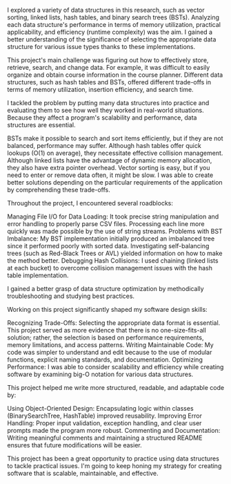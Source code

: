 I explored a variety of data structures in this research, such as vector sorting, linked lists, hash tables, and binary search trees (BSTs).  Analyzing each data structure's performance in terms of memory utilization, practical applicability, and efficiency (runtime complexity) was the aim.  I gained a better understanding of the significance of selecting the appropriate data structure for various issue types thanks to these implementations.

This project's main challenge was figuring out how to effectively store, retrieve, search, and change data.  For example, it was difficult to easily organize and obtain course information in the course planner.  Different data structures, such as hash tables and BSTs, offered different trade-offs in terms of memory utilization, insertion efficiency, and search time.

I tackled the problem by putting many data structures into practice and evaluating them to see how well they worked in real-world situations.  Because they affect a program's scalability and performance, data structures are essential.

BSTs make it possible to search and sort items efficiently, but if they are not balanced, performance may suffer.
Although hash tables offer quick lookups (O(1) on average), they necessitate effective collision management.
Although linked lists have the advantage of dynamic memory allocation, they also have extra pointer overhead.
Vector sorting is easy, but if you need to enter or remove data often, it might be slow.
I was able to create better solutions depending on the particular requirements of the application by comprehending these trade-offs.


Throughout the project, I encountered several roadblocks:

Managing File I/O for Data Loading:  It took precise string manipulation and error handling to properly parse CSV files.  Processing each line more quickly was made possible by the use of string streams.
Problems with BST Imbalance:  My BST implementation initially produced an imbalanced tree since it performed poorly with sorted data.  Investigating self-balancing trees (such as Red-Black Trees or AVL) yielded information on how to make the method better.
Debugging Hash Collisions: I used chaining (linked lists at each bucket) to overcome collision management issues with the hash table implementation.

I gained a better grasp of data structure optimization by methodically troubleshooting and studying best practices.

Working on this project significantly shaped my software design skills:

Recognizing Trade-Offs: Selecting the appropriate data format is essential.  This project served as more evidence that there is no one-size-fits-all solution; rather, the selection is based on performance requirements, memory limitations, and access patterns.
Writing Maintainable Code: My code was simpler to understand and edit because to the use of modular functions, explicit naming standards, and documentation.
Optimizing Performance: I was able to consider scalability and efficiency while creating software by examining big-O notation for various data structures.

This project helped me write more structured, readable, and adaptable code by:

Using Object-Oriented Design: Encapsulating logic within classes (BinarySearchTree, HashTable) improved reusability.
Improving Error Handling: Proper input validation, exception handling, and clear user prompts made the program more robust.
Commenting and Documentation: Writing meaningful comments and maintaining a structured README ensures that future modifications will be easier.

This project has been a great opportunity to practice using data structures to tackle practical issues.  I'm going to keep honing my strategy for creating software that is scalable, maintainable, and effective. 

